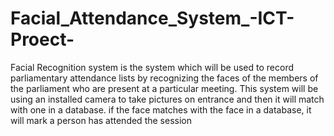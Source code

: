 # Facial_Attendance_System_-ICT-Proect-
Facial Recognition system is the system which will be used to record parliamentary attendance lists by recognizing the faces of the members of the parliament who are present at a particular meeting. This system will be using an installed camera to take pictures on entrance and then it will match
with one in a database. if the face matches with the face in a database, it will mark a person has
attended the session
